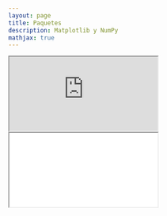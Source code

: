 ```yaml
---
layout: page
title: Paquetes
description: Matplotlib y NumPy
mathjax: true
---
```

<iframe src="https://docs.google.com/spreadsheets/d/1A_XrkENvj4quWMQAdoWS98Ty5l4VEb9N84gMrmAoGzc/pubchart?oid=1700708126&amp;format=interactive" width=”650″ height=”400″></iframe>

<iframe src=”https://docs.google.com/spreadsheets/d/1cSxj4uTej4BfUwkZid0CO_NmpcRuu5VnG08L8CZ90-w/pubchart?oid=901695064&format=interactive” width=”530″ height=”400“></iframe>
